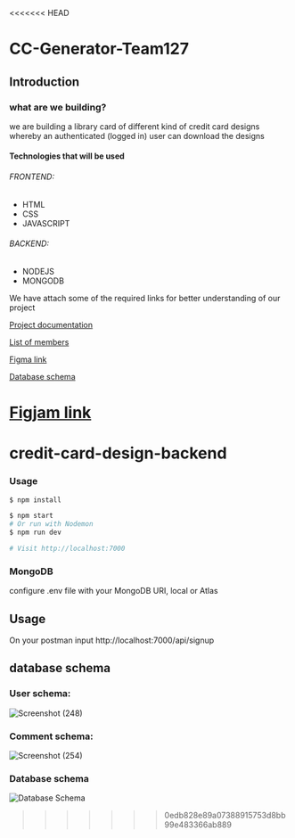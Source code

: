 <<<<<<< HEAD
# CC-Generator-Team127

## Introduction

### what are we building?
we are building a library card of different kind of credit card designs whereby an authenticated (logged in) user can download the designs

#### Technologies that will be used
###### FRONTEND:
  * HTML
  * CSS
  * JAVASCRIPT
  
###### BACKEND:
  * NODEJS
  * MONGODB


We have attach some of the required links for better understanding of our project

[Project documentation](https://docs.google.com/document/d/1nSPZrMSkazsjBJe5UKSdXXIiXWSh-FHYP9ACT4WdLcg/edit?usp=sharing)

[List of members](https://docs.google.com/spreadsheets/d/13-wTsqPr9UyZD96kKnywliCcZduENpLvDsflj7ooleg/edit?usp=sharing)

[Figma link](https://www.figma.com/file/vu6DUnnrYcmQk0pceFn0x4/CC-Gen?node-id=7%3A3)

[Database schema](https://github.com/zuri-training/CC-Generator-Team127/blob/Backend-Dev/README.md)

[Figjam link](https://www.figma.com/file/tXPnmUReyZ8hiuBU2IjBam/USER-RESEARCH-2-TASK-(Copy)?node-id=15%3A202)
=======
# credit-card-design-backend

### Usage

```sh
$ npm install
```

```sh
$ npm start
# Or run with Nodemon
$ npm run dev

# Visit http://localhost:7000
```

### MongoDB

configure .env file with your MongoDB URI, local or Atlas



## Usage
On your postman input
http://localhost:7000/api/signup

## database schema


### User schema: 
![Screenshot (248)](https://user-images.githubusercontent.com/64624808/181905335-64a4c778-21af-422f-8cb0-80e427c4ab82.png)


### Comment schema:
![Screenshot (254)](https://user-images.githubusercontent.com/64624808/181905319-eb01d903-0d87-4fc7-a8ef-f5ef1c11a4d8.png)

### Database schema
![Database Schema](https://user-images.githubusercontent.com/64624808/181905364-44c0a15f-3d93-458c-9499-5eb7be0b42fa.png)
>>>>>>> 0edb828e89a07388915753d8bb99e483366ab889
